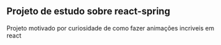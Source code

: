 ## Projeto de estudo sobre react-spring
Projeto motivado por curiosidade de como fazer animações incriveis em react 